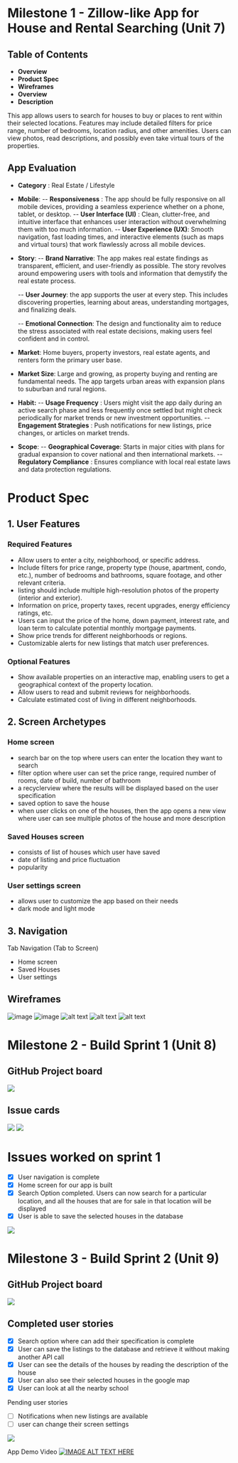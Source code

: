 # Milestone 1 - Zillow-like App for House and Rental Searching (Unit 7)
## Table of Contents
- **Overview**
-  **Product Spec**
-  **Wireframes**
-  **Overview**
-  **Description**

This app allows users to search for houses to buy or places to rent within their selected locations. Features may include detailed filters for price range, number of bedrooms, location radius, and other amenities. Users can view photos, read descriptions, and possibly even take virtual tours of the properties.

## App Evaluation

- **Category** : Real Estate / Lifestyle
- **Mobile**:
    -- **Responsiveness** : The app should be fully responsive on all mobile devices, providing a seamless experience whether on a phone, tablet, or desktop.
    -- **User Interface (UI)** : Clean, clutter-free, and intuitive interface that enhances user interaction without overwhelming them with too much information.
    -- **User Experience (UX)**: Smooth navigation, fast loading times, and interactive elements (such as maps and virtual tours) that work flawlessly across all mobile devices.
- **Story**:
    -- **Brand Narrative**: The app  makes real estate findings as transparent, efficient, and user-friendly as possible. The story revolves around empowering users with tools and information that demystify the real estate process.
    
    -- **User Journey**: the app supports the user at every step. This includes discovering properties, learning about areas, understanding mortgages, and finalizing deals.
    
    -- **Emotional Connection**: The design and functionality aim to reduce the stress associated with real estate decisions, making users feel confident and in control.
- **Market**: Home buyers, property investors, real estate agents, and renters form the primary user base.
- **Market Size**: Large and growing, as property buying and renting are fundamental needs. The app targets urban areas with expansion plans to suburban and rural regions.
- **Habit:**
    -- **Usage Frequency** : Users might visit the app daily during an active search phase and less frequently once settled but might check periodically for market trends or new investment opportunities.
    -- **Engagement Strategies** : Push notifications for new listings, price changes, or articles on market trends.
    
- **Scope**:
    -- **Geographical Coverage**: Starts in major cities with plans for gradual expansion to cover national and then international markets.
    -- **Regulatory Compliance** : Ensures compliance with local real estate laws and data protection regulations.
# Product Spec
## 1. User Features
### Required Features
 - Allow users to enter a city, neighborhood, or specific address.
 -  Include filters for price range, property type (house, apartment, condo, etc.), number of bedrooms and bathrooms, square footage, and other relevant criteria.
 -   listing should include multiple high-resolution photos of the property (interior and exterior).
 -   Information on price, property taxes, recent upgrades, energy efficiency ratings, etc.
 -    Users can input the price of the home, down payment, interest rate, and loan term to calculate potential monthly mortgage payments.
 -    Show price trends for different neighborhoods or regions.
 -    Customizable alerts for new listings that match user preferences.
   
### Optional Features
- Show available properties on an interactive map, enabling users to get a geographical context of the property location.
- Allow users to read and submit reviews for neighborhoods.
-  Calculate estimated cost of living in different neighborhoods.


## 2. Screen Archetypes
### Home screen
 - search bar on the top where users can enter the location they want to search
 - filter option where user can set the price range, required number of rooms, date of build, number of bathroom
 - a recyclerview where the results will be displayed based on the user specification
 - saved option to save the house
 - when user clicks on one of the houses, then the app opens a new view where user can see multiple photos of the house and more description

### Saved Houses screen
- consists of list of houses which user have saved
- date of listing and price fluctuation
- popularity

### User settings screen
- allows user to customize the app based on their needs
- dark mode and light mode

## 3. Navigation
Tab Navigation (Tab to Screen)

- Home screen
- Saved Houses 
- User settings

## Wireframes
![image](https://github.com/AND-Group-Project/SettleInn-app/assets/98335699/e02ea435-35db-4ef5-9e85-9649bd71acb7)
![image](https://github.com/AND-Group-Project/SettleInn-app/assets/98335699/f466f530-3675-408c-af12-45a31386fdc7)
![alt text](https://github.com/AND-Group-Project/SettleInn-app/blob/main/IMG_0154.jpg "Optional title")
![alt text](https://github.com/AND-Group-Project/SettleInn-app/blob/main/IMG_0152.jpg "Optional title")
![alt text](https://github.com/AND-Group-Project/SettleInn-app/blob/main/IMG_0153.jpg "Optional title")



# Milestone 2 - Build Sprint 1 (Unit 8)
## GitHub Project board
![](https://github.com/AND-Group-Project/SettleInn-app/blob/main/Kapture%202024-04-19%20at%2009.16.16.gif)

## Issue cards
![](https://github.com/AND-Group-Project/SettleInn-app/blob/main/Screenshot.gif)
![](https://github.com/AND-Group-Project/SettleInn-app/blob/main/nextSprintTask.png)
# Issues worked on sprint 1
- [X] User navigation is complete
- [X] Home screen for our app is built
- [X] Search Option completed. Users can now search for a particular location, and all the houses that are for sale in that location will be displayed
- [X] User is able to save the selected houses in the database 

![](https://github.com/AND-Group-Project/SettleInn-app/blob/main/Kapture%202024-04-19%20at%2021.35.47%20(1)%20(1).gif)

# Milestone 3 - Build Sprint 2 (Unit 9)

## GitHub Project board
![](https://github.com/AND-Group-Project/SettleInn-app/blob/main/dashboard.png)
## Completed user stories
- [X] Search option where can add their specification is complete
- [X] User can save the listings to the database and retrieve it without making another API call
- [X] User can see the details of the houses by reading the description of the house
- [X] User can also see their selected houses in the google map
- [X] User can look at all the nearby school

Pending user stories
- [ ] Notifications when new listings are available
- [ ] user can change their screen settings

![](https://github.com/AND-Group-Project/SettleInn-app/blob/main/Kapture%202024-04-26%20at%2013.10.17.gif)

App Demo Video
[![IMAGE ALT TEXT HERE](https://www.youtube.com/watch?v=tTWmbZjUmf4&ab_channel=SrimanUjhanthachhen)](https://www.youtube.com/watch?v=YOUTUBE_VIDEO_ID_HERE)



